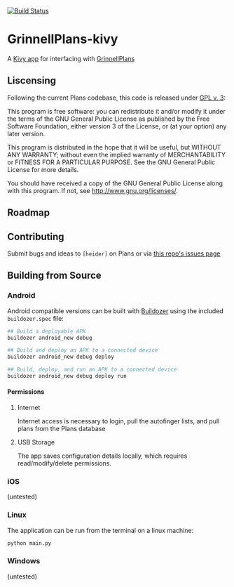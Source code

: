 [![Build Status](https://travis-ci.org/paulheider/GrinnellPlans-kivy.svg?branch=master)](https://travis-ci.org/paulheider/GrinnellPlans-kivy)

GrinnellPlans-kivy
==================

A [Kivy app](https://www.kivy.org "Kivy's Homepage") for interfacing with [GrinnellPlans](https://github.com/grinnellplans/grinnellplans-php/ "GrinnellPlan's Code Repo")

Liscensing
----------

Following the current Plans codebase, this code is released under [GPL v. 3](http://www.gnu.org/licenses/gpl.txt):

This program is free software: you can redistribute it and/or modify
it under the terms of the GNU General Public License as published by
the Free Software Foundation, either version 3 of the License, or
(at your option) any later version.

This program is distributed in the hope that it will be useful,
but WITHOUT ANY WARRANTY; without even the implied warranty of
MERCHANTABILITY or FITNESS FOR A PARTICULAR PURPOSE.  See the
GNU General Public License for more details.

You should have received a copy of the GNU General Public License
along with this program.  If not, see <http://www.gnu.org/licenses/>.

Roadmap
-------



Contributing
------------

Submit bugs and ideas to `[heider]` on Plans or via [this repo's issues page](https://github.com/paulheider/GrinnellPlans-kivy/issues)

Building from Source
--------------------

### Android

Android compatible versions can be built with [Buildozer](https://github.com/kivy/buildozer "Buildozer's Code Repo") using the included `buildozer.spec` file:

```bash
## Build a deployable APK
buildozer android_new debug

## Build and deploy an APK to a connected device
buildozer android_new debug deploy

## Build, deploy, and run an APK to a connected device
buildozer android_new debug deploy run
```

#### Permissions

1. Internet

   Internet access is necessary to login, pull the autofinger lists, and pull plans from the Plans database
   
2. USB Storage
   
   The app saves configuration details locally, which requires read/modify/delete permissions.


### iOS

(untested)

### Linux

The application can be run from the terminal on a linux machine:

```bash
python main.py
```

### Windows

(untested)
